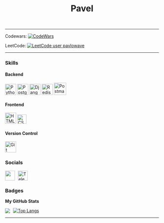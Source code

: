 <h1 align="center">Pavel</h1>

<br>

<hr>

Codewars: 
<a href="https://www.codewars.com/users/pavlowave">
  <img src="https://www.codewars.com/users/pavlowave/badges/small" alt="CodeWars">
</a>

LeetCode: [![LeetCode user pavlowave](https://img.shields.io/badge/dynamic/json?style=for-the-badge&labelColor=black&color=%23ffa116&label=Solved&query=solvedOverTotal&url=https%3A%2F%2Fleetcode-badge.vercel.app%2Fapi%2Fusers%2Fpavlowave&logo=leetcode&logoColor=yellow)](https://leetcode.com/pavlowave/)

<hr>

### Skills

#### Backend
<p align="left">
<a href="https://www.python.org/" target="_blank" rel="noreferrer"><img src="https://raw.githubusercontent.com/danielcranney/readme-generator/main/public/icons/skills/python-colored.svg" width="36" height="36" alt="Python" /></a>
<a href="https://www.postgresql.org/" target="_blank" rel="noreferrer"><img src="https://raw.githubusercontent.com/danielcranney/readme-generator/main/public/icons/skills/postgresql-colored.svg" width="36" height="36" alt="PostgreSQL" /></a>
<a href="https://www.djangoproject.com/" target="_blank" rel="noreferrer"><img src="https://raw.githubusercontent.com/danielcranney/readme-generator/main/public/icons/skills/django-colored.svg" width="36" height="36" alt="Django" /></a>
<a href="https://redis.io/" target="_blank" rel="noreferrer"><img src="https://cdn.worldvectorlogo.com/logos/redis.svg" width="36" height="36" alt="Redis" /></a>
<a href="https://www.postman.com/" target="_blank" rel="noreferrer"><img src="https://cdn.worldvectorlogo.com/logos/postman.svg" width="40" height="40" alt="Postman" /></a>
</p>



#### Frontend
<p align="left">
<a href="https://www.w3.org/html/" target="_blank" rel="noreferrer"><img src="https://upload.wikimedia.org/wikipedia/commons/thumb/6/61/HTML5_logo_and_wordmark.svg/800px-HTML5_logo_and_wordmark.svg.png" width="36" height="36" alt="HTML" /></a>
<a href="https://www.w3schools.com/css/" target="_blank" rel="noreferrer"><img src="https://cdn.worldvectorlogo.com/logos/css-3.svg" width="30" height="30" alt="CSS" /></a>
</p>

#### Version Control
<p align="left">
  <a href="https://git-scm.com/" target="_blank" rel="noreferrer"><img src="https://raw.githubusercontent.com/danielcranney/readme-generator/main/public/icons/skills/git-colored.svg" width="36" height="36" alt="Git" /></a>
</p>

### Socials

<div style="display: flex; align-items: center;">
  <a href="https://www.github.com/pavlowave" target="_blank" rel="noreferrer" style="margin-right: 10px;">
    <picture>
      <source media="(prefers-color-scheme: dark)" srcset="https://raw.githubusercontent.com/danielcranney/readme-generator/main/public/icons/socials/github-dark.svg" />
      <source media="(prefers-color-scheme: light)" srcset="https://raw.githubusercontent.com/danielcranney/readme-generator/main/public/icons/socials/github.svg" />
      <img src="https://raw.githubusercontent.com/danielcranney/readme-generator/main/public/icons/socials/github.svg" width="32" height="32" />
    </picture>
  </a>

  <a href="https://t.me/pavIowave" style="margin-right: 10px;">
    <img src="https://upload.wikimedia.org/wikipedia/commons/thumb/8/82/Telegram_logo.svg/240px-Telegram_logo.svg.png" alt="Telegram" width="32" height="32">
  </a>
</div>

### Badges

<b>My GitHub Stats</b>

<div style="display: flex; align-items: center;">

  <a href="http://www.github.com/pavlowave" style="margin-right: 10px;">
    <img src="https://github-readme-streak-stats.herokuapp.com/?user=pavlowave&stroke=ffffff&background=1c1917&ring=0891b2&fire=0891b2&currStreakNum=ffffff&currStreakLabel=0891b2&sideNums=ffffff&sideLabels=ffffff&dates=ffffff&hide_border=true" />
  </a>

  <a href="https://github.com/anuraghazra/github-readme-stats">
    <img src="https://github-readme-stats.vercel.app/api/top-langs/?username=pavlowave&layout=compact&theme=vision-friendly-dark" alt="Top Langs">
  </a>

</div>
<hr>

